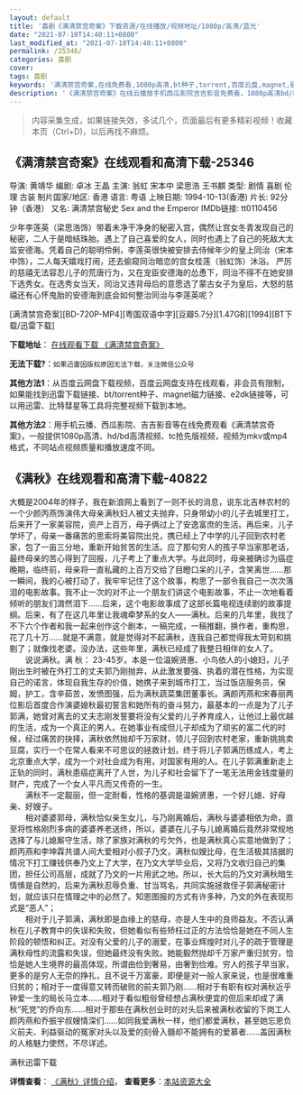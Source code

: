 ```yaml
---
layout: default
title: '喜剧《满清禁宫奇案》下载资源/在线播放/视频地址/1080p/高清/蓝光'
date: "2021-07-10T14:40:11+0800"
last_modified_at: "2021-07-10T14:40:11+0800"
permalink: /25346/
categories: 喜剧
cover:
tags: 喜剧
keywords: '满清禁宫奇案,在线免费看,1080p高清,bt种子,torrent,百度云盘,magnet,磁力链,迅雷下载资源'
description: '《满清禁宫奇案》在线云播放手机西瓜影院吉吉影音免费看，1080p高清bd/hd未删减完整版和tc抢先枪版，mkv/mp4格式，附带bt/torrent种子、magnet/磁力链、百度云盘、网盘资源迅雷下载链接'
---
```


>内容采集生成，如果链接失效，多试几个，页面最后有更多精彩视频！收藏本页（Ctrl+D)，以后再找不麻烦。


## 《满清禁宫奇案》在线观看和高清下载-25346

导演: 黄靖华 编剧: 卓冰 王晶 主演: 翁虹 宋本中 梁思浩 王书麒 类型: 剧情 喜剧 伦理 古装 制片国家/地区: 香港 语言: 粤语 上映日期: 1994-10-13(香港) 片长: 92分钟（香港） 又名: 满清禁宫秘史 Sex and the Emperor IMDb链接: tt0110456

少年李莲英（梁思浩饰）带着未净干净身的秘密入宫，偶然让宫女冬青发现自己的秘密，二人于是暗结珠胎。遇上了自己喜爱的女人，同时也遇上了自己的死敌大太监安德海。凭着自己的聪明伶俐，李莲英很快被安排去侍候年少的皇上同治（宋本中饰），二人每天嬉戏打闹，还去偷窥同治暗恋的宫女桂莲（翁虹饰）沐浴。 严厉的慈禧无法容忍儿子的荒唐行为，又在宠臣安德海的怂恿下，同治不得不在她安排下选秀女。在选秀女当天，同治又违背母后的意愿选了蒙古女子为皇后，大怒的慈禧还有心怀鬼胎的安德海到底会如何整治同治与李莲英呢？


[满清禁宫奇案][BD-720P-MP4][粤国双语中字][豆瓣5.7分][1.47GB][1994][BT下载/迅雷下载]

**下载地址**： [在线观看下载 《满清禁宫奇案》](https://www.btdx8.com/torrent/sex_and_the_emperor_1994.html) 


**无法下载?**：`如果迅雷因版权原因无法下载，关注微信公众号 `

**其他方法1**：从百度云网盘下载视频，百度云网盘支持在线观看，非会员有限制，如果能找到迅雷下载链接、bt/torrent种子、magnet磁力链接、e2dk链接等，可以用迅雷、比特彗星等工具将完整视频下载到本地。

**其他方法2**：用手机云播、西瓜影院、吉吉影音等在线免费观看《满清禁宫奇案》，一般提供1080p高清、hd/bd高清视频、tc抢先版视频，视频为mkv或mp4格式，不同站点视频质量和播放速度不同。


## 《满秋》在线观看和高清下载-40822

大概是2004年的样子，我在新浪网上看到了一则不长的消息，说东北吉林农村的一个少颜丙燕饰演伟大母亲满秋妇人被丈夫抛弃，只身带幼小的儿子去城里打工，后来开了一家美容院，资产上百万，母子俩过上了安逸富庶的生活。再后来，儿子学坏了，母亲一番痛苦的思索将美容院出兑，携已经上了中学的儿子回到农村老家，包了一亩三分地，重新开始贫苦的生活。应了那句穷人的孩子早当家那老话，最终母亲的苦心得到了回报，儿子考上了重点大学。与此同时，母亲被确诊为癌症晚期，临终前，母亲将一直私藏的上百万交给了目瞪口呆的儿子，含笑离世……那一瞬间，我的心被打动了，我牢牢记住了这个故事，构思了一部令我自己一次次落泪的电影故事。我不止一次的对不止一个朋友们讲这个电影故事，不止一次地看着倾听的朋友们潸然泪下……后来，这个电影故事成了这部长篇电视连续剧的故事提纲。后来，有了在这几年里让我魂牵梦系的女人——满秋。后来的几年里，我找了不下六个作者和我一起来创作这个剧本，一稿完成，一稿推翻，换作者，重构思，花了几十万&hellip;…就是不满意，就是觉得对不起满秋，连我自己都觉得我太苛刻和挑剔了；就像找老婆。没办法，这些年里，满秋已经成了我整日相伴的女人了。<br />　　说说满秋。满 秋： 23-45岁。本是一位温婉贤惠、小鸟依人的小媳妇，儿子刚出生时被在外打工的丈夫郭乃刚抛弃，从此激发要强、执着的潜在性格，为实现自己的诺言，体现自我生存的价值，她携子来到城市打工，当过饭店服务员，保姆，护工，含辛茹苦，发愤图强，后为满秋蔬菜集团董事长。满颜丙燕和宋春丽两位影后首度合作演婆媳秋最初誓言和她所有的奋斗努力，最基本的一点是为了儿子郭满，她曾对离去的丈夫志刚发誓要将没有父爱的儿子养育成人，让他过上最优越的生活，成为一个真正的男人。在她事业有成但儿子却成为了顽劣的富二代的时候，经过痛苦的抉择，满秋依然抛却千万家财，领儿子回到农村老家，重新挑挑卖豆腐，实行一个在常人看来不可思议的拯救计划，终于将儿子郭满历练成人，考上北京重点大学，成为一个对社会成为有用，对国家有用的人。在儿子郭满重新走上正轨的同时，满秋患癌症离开了人世，为儿子和社会留下了一笔无法用金钱度量的财产，完成了一个女人平凡而又传奇的一生。<br />　　满秋不一定靓丽，但一定耐看，性格的基调是温婉贤惠，一个好儿媳、好母亲、好嫂子。<br />　　相对婆婆郭母，满秋恰似亲生女儿，与乃刚离婚后，满秋与婆婆相依为命，直至将性格刚烈多病的婆婆养老送终，所以，婆婆在儿子与儿媳离婚后竟然非常规地选择了与儿媳厮守生活，除了家族对满秋的亏欠外，也是满秋真心实意地做到了；颜丙燕和李坤霖共谱人间大爱相对小叔子乃文，满秋似嫂比母，在生活极其拮据的情况下打工赚钱供奉乃文上了大学，在乃文大学毕业后，又将乃文收归自己的集团，担任公司高层，成就了乃文的一片用武之地。所以，长大后的乃文对满秋暗生情愫是自然的，后来为满秋忍辱负重、甘当骂名，共同实施拯救侄子郭满秘密计划，就应该只在情理之中的必然了。知恩图报的方式有许多种，乃文的外在表现形式是&ldquo;恶人”；<br />　　相对于儿子郭满，满秋即是血缘上的慈母，亦是人生中的良师益友。不否认满秋在儿子教育中的失误和失败，但她看似有些矫枉过正的方法恰恰是她在不同人生阶段的顿悟和纠正。对没有父爱的儿子的溺爱，在事业辉煌时对儿子的疏于管理是满秋母性的流露和失误，但她最终没有失败。她能毅然抛却千万家产重归贫穷，恰恰是她人生境界的最高体现，所谓由俭到奢易，由奢到俭难。穷人的孩子早当家，更多的是穷人无奈的挣扎，且不说千万富豪，即便是对一般人家来说，也是很难重归贫的；相对于一度得意又转而破败的前夫郭乃刚&hellip;…相对于有职有权对满秋近乎钟爱一生的局长马立本……相对于看似粗俗曾经想占满秋便宜的但后来却成了满秋“死党”的乔向东……相对于那些在满秋创业时的对头后来被满秋收留的下岗工人颜丙燕和乔振宇叔嫂情深们……如同我爱满秋一样，他们都爱满秋，甚至她忘恩负义前夫、利益驱动的冤家对头以及爱的刻骨入髓却不能拥有的爱慕者&hellip;…盖因满秋的人格魅力使然，不尽详述。


满秋迅雷下载

**详情查看**： [《满秋》详情介绍](/movie/40822/)， **查看更多**：[本站资源大全](/movie/t/all/)

